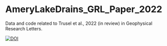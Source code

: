 # AmeryLakeDrains_GRL_Paper_2022

Data and code related to Trusel et al., 2022 (in review) in Geophysical Research Letters.

[![DOI](https://zenodo.org/badge/472510718.svg)](https://zenodo.org/badge/latestdoi/472510718)
